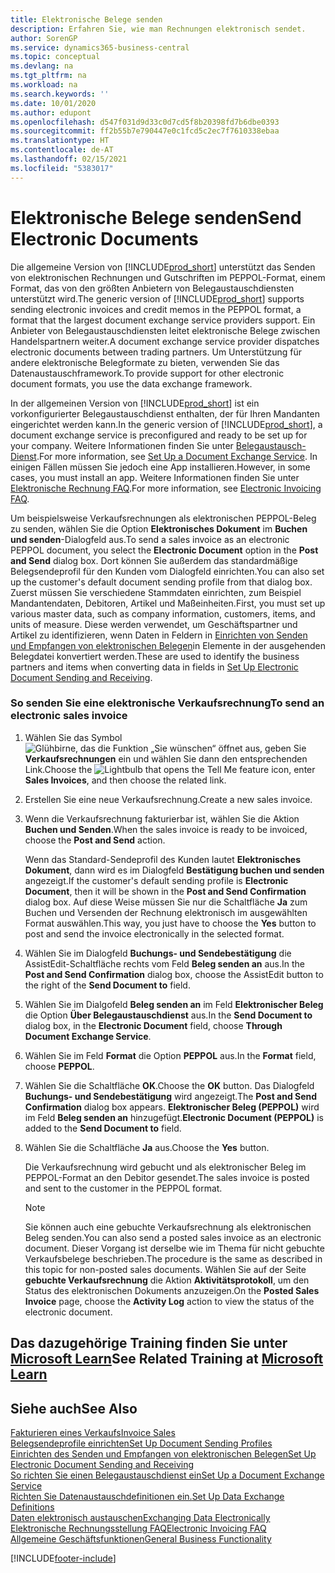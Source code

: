 ```yaml
---
title: Elektronische Belege senden
description: Erfahren Sie, wie man Rechnungen elektronisch sendet.
author: SorenGP
ms.service: dynamics365-business-central
ms.topic: conceptual
ms.devlang: na
ms.tgt_pltfrm: na
ms.workload: na
ms.search.keywords: ''
ms.date: 10/01/2020
ms.author: edupont
ms.openlocfilehash: d547f031d9d33c0d7cd5f8b20398fd7b6dbe0393
ms.sourcegitcommit: ff2b55b7e790447e0c1fcd5c2ec7f7610338ebaa
ms.translationtype: HT
ms.contentlocale: de-AT
ms.lasthandoff: 02/15/2021
ms.locfileid: "5383017"
---
```

# <a name="send-electronic-documents"></a><span data-ttu-id="a977e-103">Elektronische Belege senden</span><span class="sxs-lookup"><span data-stu-id="a977e-103">Send Electronic Documents</span></span>

<span data-ttu-id="a977e-104">Die allgemeine Version von [!INCLUDE[prod_short](includes/prod_short.md)] unterstützt das Senden von elektronischen Rechnungen und Gutschriften im PEPPOL-Format, einem Format, das von den größten Anbietern von Belegaustauschdiensten unterstützt wird.</span><span class="sxs-lookup"><span data-stu-id="a977e-104">The generic version of [!INCLUDE[prod_short](includes/prod_short.md)] supports sending electronic invoices and credit memos in the PEPPOL format, a format that the largest document exchange service providers support.</span></span> <span data-ttu-id="a977e-105">Ein Anbieter von Belegaustauschdiensten leitet elektronische Belege zwischen Handelspartnern weiter.</span><span class="sxs-lookup"><span data-stu-id="a977e-105">A document exchange service provider dispatches electronic documents between trading partners.</span></span> <span data-ttu-id="a977e-106">Um Unterstützung für andere elektronische Belegformate zu bieten, verwenden Sie das Datenaustauschframework.</span><span class="sxs-lookup"><span data-stu-id="a977e-106">To provide support for other electronic document formats, you use the data exchange framework.</span></span>  

 <span data-ttu-id="a977e-107">In der allgemeinen Version von [!INCLUDE[prod_short](includes/prod_short.md)] ist ein vorkonfigurierter Belegaustauschdienst enthalten, der für Ihren Mandanten eingerichtet werden kann.</span><span class="sxs-lookup"><span data-stu-id="a977e-107">In the generic version of [!INCLUDE[prod_short](includes/prod_short.md)], a document exchange service is preconfigured and ready to be set up for your company.</span></span> <span data-ttu-id="a977e-108">Weitere Informationen finden Sie unter [Belegaustausch-Dienst](across-how-to-set-up-a-document-exchange-service.md).</span><span class="sxs-lookup"><span data-stu-id="a977e-108">For more information, see [Set Up a Document Exchange Service](across-how-to-set-up-a-document-exchange-service.md).</span></span> <span data-ttu-id="a977e-109">In einigen Fällen müssen Sie jedoch eine App installieren.</span><span class="sxs-lookup"><span data-stu-id="a977e-109">However, in some cases, you must install an app.</span></span> <span data-ttu-id="a977e-110">Weitere Informationen finden Sie unter [Elektronische Rechnung FAQ](faq-electronic-invoicing.yml).</span><span class="sxs-lookup"><span data-stu-id="a977e-110">For more information, see [Electronic Invoicing FAQ](faq-electronic-invoicing.yml).</span></span>  

 <span data-ttu-id="a977e-111">Um beispielsweise Verkaufsrechnungen als elektronischen PEPPOL-Beleg zu senden, wählen Sie die Option **Elektronisches Dokument** im **Buchen und senden**-Dialogfeld aus.</span><span class="sxs-lookup"><span data-stu-id="a977e-111">To send a sales invoice as an electronic PEPPOL document, you select the **Electronic Document** option in the **Post and Send** dialog box.</span></span> <span data-ttu-id="a977e-112">Dort können Sie außerdem das standardmäßige Belegsendeprofil für den Kunden vom Dialogfeld einrichten.</span><span class="sxs-lookup"><span data-stu-id="a977e-112">You can also set up the customer's default document sending profile from that dialog box.</span></span> <span data-ttu-id="a977e-113">Zuerst müssen Sie verschiedene Stammdaten einrichten, zum Beispiel Mandantendaten, Debitoren, Artikel und Maßeinheiten.</span><span class="sxs-lookup"><span data-stu-id="a977e-113">First, you must set up various master data, such as company information, customers, items, and units of measure.</span></span> <span data-ttu-id="a977e-114">Diese werden verwendet, um Geschäftspartner und Artikel zu identifizieren, wenn Daten in Feldern in [Einrichten von Senden und Empfangen von elektronischen Belegen](across-how-to-set-up-electronic-document-sending-and-receiving.md)in Elemente in der ausgehenden Belegdatei konvertiert werden.</span><span class="sxs-lookup"><span data-stu-id="a977e-114">These are used to identify the business partners and items when converting data in fields in [Set Up Electronic Document Sending and Receiving](across-how-to-set-up-electronic-document-sending-and-receiving.md).</span></span>  

### <a name="to-send-an-electronic-sales-invoice"></a><span data-ttu-id="a977e-115">So senden Sie eine elektronische Verkaufsrechnung</span><span class="sxs-lookup"><span data-stu-id="a977e-115">To send an electronic sales invoice</span></span>

1. <span data-ttu-id="a977e-116">Wählen Sie das Symbol ![Glühbirne, das die Funktion „Sie wünschen“ öffnet](media/ui-search/search_small.png "Tell me-Funktion") aus, geben Sie **Verkaufsrechnungen** ein und wählen Sie dann den entsprechenden Link.</span><span class="sxs-lookup"><span data-stu-id="a977e-116">Choose the ![Lightbulb that opens the Tell Me feature](media/ui-search/search_small.png "Tell me what you want to do") icon, enter **Sales Invoices**, and then choose the related link.</span></span>  

2. <span data-ttu-id="a977e-117">Erstellen Sie eine neue Verkaufsrechnung.</span><span class="sxs-lookup"><span data-stu-id="a977e-117">Create a new sales invoice.</span></span>  

3. <span data-ttu-id="a977e-118">Wenn die Verkaufsrechnung fakturierbar ist, wählen Sie die Aktion **Buchen und Senden**.</span><span class="sxs-lookup"><span data-stu-id="a977e-118">When the sales invoice is ready to be invoiced, choose the **Post and Send** action.</span></span>  

     <span data-ttu-id="a977e-119">Wenn das Standard-Sendeprofil des Kunden lautet **Elektronisches Dokument**, dann wird es im Dialogfeld **Bestätigung buchen und senden** angezeigt.</span><span class="sxs-lookup"><span data-stu-id="a977e-119">If the customer's default sending profile is **Electronic Document**, then it will be shown in the **Post and Send Confirmation** dialog box.</span></span> <span data-ttu-id="a977e-120">Auf diese Weise müssen Sie nur die Schaltfläche **Ja** zum Buchen und Versenden der Rechnung elektronisch im ausgewählten Format auswählen.</span><span class="sxs-lookup"><span data-stu-id="a977e-120">This way, you just have to choose the **Yes** button to post and send the invoice electronically in the selected format.</span></span>  

4. <span data-ttu-id="a977e-121">Wählen Sie im Dialogfeld **Buchungs- und Sendebestätigung** die AssistEdit-Schaltfläche rechts vom Feld **Beleg senden an** aus.</span><span class="sxs-lookup"><span data-stu-id="a977e-121">In the **Post and Send Confirmation** dialog box, choose the AssistEdit button to the right of the **Send Document to** field.</span></span>  

5. <span data-ttu-id="a977e-122">Wählen Sie im Dialgofeld **Beleg senden an** im Feld **Elektronischer Beleg** die Option **Über Belegaustauschdienst** aus.</span><span class="sxs-lookup"><span data-stu-id="a977e-122">In the **Send Document to** dialog box, in the **Electronic Document** field, choose **Through Document Exchange Service**.</span></span>  

6. <span data-ttu-id="a977e-123">Wählen Sie im Feld **Format** die Option **PEPPOL** aus.</span><span class="sxs-lookup"><span data-stu-id="a977e-123">In the **Format** field, choose **PEPPOL**.</span></span>  

7. <span data-ttu-id="a977e-124">Wählen Sie die Schaltfläche **OK**.</span><span class="sxs-lookup"><span data-stu-id="a977e-124">Choose the **OK** button.</span></span> <span data-ttu-id="a977e-125">Das Dialogfeld **Buchungs- und Sendebestätigung** wird angezeigt.</span><span class="sxs-lookup"><span data-stu-id="a977e-125">The **Post and Send Confirmation** dialog box appears.</span></span> <span data-ttu-id="a977e-126">**Elektronischer Beleg (PEPPOL)** wird im Feld **Beleg senden an** hinzugefügt.</span><span class="sxs-lookup"><span data-stu-id="a977e-126">**Electronic Document (PEPPOL)** is added to the **Send Document to** field.</span></span>  

8. <span data-ttu-id="a977e-127">Wählen Sie die Schaltfläche **Ja** aus.</span><span class="sxs-lookup"><span data-stu-id="a977e-127">Choose the **Yes** button.</span></span>  

     <span data-ttu-id="a977e-128">Die Verkaufsrechnung wird gebucht und als elektronischer Beleg im PEPPOL-Format an den Debitor gesendet.</span><span class="sxs-lookup"><span data-stu-id="a977e-128">The sales invoice is posted and sent to the customer in the PEPPOL format.</span></span>  

    > [!NOTE]  
    >  <span data-ttu-id="a977e-129">Sie können auch eine gebuchte Verkaufsrechnung als elektronischen Beleg senden.</span><span class="sxs-lookup"><span data-stu-id="a977e-129">You can also send a posted sales invoice as an electronic document.</span></span> <span data-ttu-id="a977e-130">Dieser Vorgang ist derselbe wie im Thema für nicht gebuchte Verkaufsbelege beschrieben.</span><span class="sxs-lookup"><span data-stu-id="a977e-130">The procedure is the same as described in this topic for non-posted sales documents.</span></span> <span data-ttu-id="a977e-131">Wählen Sie auf der Seite **gebuchte Verkaufsrechnung** die Aktion **Aktivitätsprotokoll**, um den Status des elektronischen Dokuments anzuzeigen.</span><span class="sxs-lookup"><span data-stu-id="a977e-131">On the **Posted Sales Invoice** page, choose the **Activity Log** action to view the status of the electronic document.</span></span>  

## <a name="see-related-training-at-microsoft-learn"></a><span data-ttu-id="a977e-132">Das dazugehörige Training finden Sie unter [Microsoft Learn](/learn/modules/electronic-documents-dynamics-365-business-central/index)</span><span class="sxs-lookup"><span data-stu-id="a977e-132">See Related Training at [Microsoft Learn](/learn/modules/electronic-documents-dynamics-365-business-central/index)</span></span>

## <a name="see-also"></a><span data-ttu-id="a977e-133">Siehe auch</span><span class="sxs-lookup"><span data-stu-id="a977e-133">See Also</span></span>

[<span data-ttu-id="a977e-134">Fakturieren eines Verkaufs</span><span class="sxs-lookup"><span data-stu-id="a977e-134">Invoice Sales</span></span>](sales-how-invoice-sales.md)  
[<span data-ttu-id="a977e-135">Belegsendeprofile einrichten</span><span class="sxs-lookup"><span data-stu-id="a977e-135">Set Up Document Sending Profiles</span></span>](sales-how-setup-document-send-profiles.md)  
[<span data-ttu-id="a977e-136">Einrichten des Senden und Empfangen von elektronischen Belegen</span><span class="sxs-lookup"><span data-stu-id="a977e-136">Set Up Electronic Document Sending and Receiving</span></span>](across-how-to-set-up-electronic-document-sending-and-receiving.md)  
[<span data-ttu-id="a977e-137">So richten Sie einen Belegaustauschdienst ein</span><span class="sxs-lookup"><span data-stu-id="a977e-137">Set Up a Document Exchange Service</span></span>](across-how-to-set-up-a-document-exchange-service.md)  
[<span data-ttu-id="a977e-138">Richten Sie Datenaustauschdefinitionen ein.</span><span class="sxs-lookup"><span data-stu-id="a977e-138">Set Up Data Exchange Definitions</span></span>](across-how-to-set-up-data-exchange-definitions.md)  
[<span data-ttu-id="a977e-139">Daten elektronisch austauschen</span><span class="sxs-lookup"><span data-stu-id="a977e-139">Exchanging Data Electronically</span></span>](across-data-exchange.md)  
[<span data-ttu-id="a977e-140">Elektronische Rechnungsstellung FAQ</span><span class="sxs-lookup"><span data-stu-id="a977e-140">Electronic Invoicing FAQ</span></span>](faq-electronic-invoicing.yml)  
[<span data-ttu-id="a977e-141">Allgemeine Geschäftsfunktionen</span><span class="sxs-lookup"><span data-stu-id="a977e-141">General Business Functionality</span></span>](ui-across-business-areas.md)  


[!INCLUDE[footer-include](includes/footer-banner.md)]